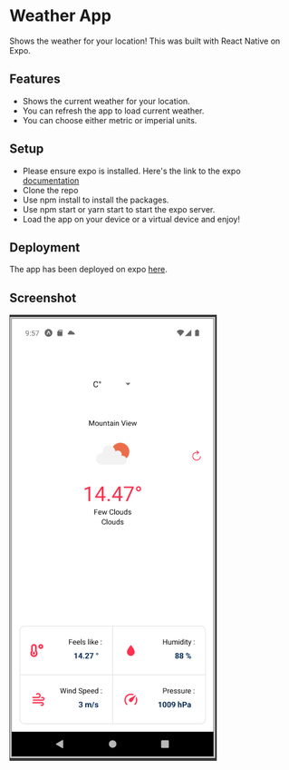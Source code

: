 # Weather App

Shows the weather for your location! This was built with React Native on Expo.

## Features

- Shows the current weather for your location.
- You can refresh the app to load current weather.
- You can choose either metric or imperial units.

## Setup

- Please ensure expo is installed. Here's the link to the expo [documentation](https://docs.expo.dev/)
- Clone the repo
- Use npm install to install the packages.
- Use npm start or yarn start to start the expo server.
- Load the app on your device or a virtual device and enjoy!

## Deployment

The app has been deployed on expo [here](https://expo.dev/@vickyruud/weather-app).

## Screenshot

![Weather](https://github.com/vickyruud/weather-app-react-native/blob/main/assets/screenshot2.png)
